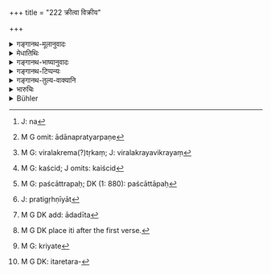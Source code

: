 +++
title = "222 क्रीत्वा विक्रीय"

+++

<details><summary>गङ्गानथ-मूलानुवादः</summary>

If, after having bought or sold anything, one should repent of it, he may return or take back that thing within ten days.—(222)
</details>

<details><summary>मेधातिथिः</summary>

यद् द्रव्यं प्रचुरक्रयविक्रयं व्यवहारकाले च[^६४] गच्छति न नश्यति मूलतश् च नापचीयते त्रपुताम्रभाण्डादि स्थिरार्घं तादृशस्यानुपभुक्तस्य दशाहमध्ये आदानप्रत्यर्पणे[^६५] । यत् तु विरलक्रेतृकं[^६६] कैश्चिद्[^६७] देवयात्रोत्सवादौ विक्रीयते अनियतार्थं च तस्य तद् अहर् अपरेद्युर् वा । फलकुसुमादौ तु तत्क्षण एवानुशयः । पश्चाद् अपि[^६८] क्रीत्वा यस्यानुशयः "न ममैतद् उपयुज्यते" स दशाहमध्ये दद्यात् । विक्रेता प्रतीपं गृह्णीयात्[^६९] । विक्रेतुर् अनुशये[^७०] "न मया साधु कृतं यद् विक्रीतम्" इति, तदा क्रेता तस्मै प्रतिपादयितव्यः । एकस्थानवासिनां चैष कालः । देशान्तरवासिनां तात्कालिकी प्रतिनिवृत्तिः । 


[^७०]:
     M G DK add: ādadīta


[^६९]:
     J: pratigṛhṇīyāt


[^६८]:
     M G: paścāttrapaḥ; DK (1: 880): paścāttāpaḥ


[^६७]:
     M G: kaścid; J omits: kaiścid


[^६६]:
     M G: viralakrema(?)tṛkaṃ; J: viralakrayavikrayaṃ


[^६५]:
     M G omit: ādānapratyarpaṇe


[^६४]:
     J: na

- <u>केचिद्</u> गोभूम्यादिविषयं विधिम् इमम् इच्छन्ति, न वस्त्रादौ ।

- स्मृत्यन्तरे हि वाणिक्पण्ये ऽन्यो विधिर् आम्नायते । एवं नारदः पठति ।

- क्रीत्वा मूल्येन यः पण्यं दुष्क्रीतम् इति मन्यते ।

- विक्रेतुः प्रतिदेयं तत् तस्मिन्न् एवाह्न्य् अविक्षतम् ॥

- द्वितीये ऽहनि ददत् क्रेता मूल्यात् त्र्यंशांसम् आवहेत् ।

- द्विगुणं तत् तृतीये ऽह्नि परतः क्रेतुर् एव तत् ॥ इति[^७१] । (न्स्म् ९.२–३)


[^७१]:
     M G DK place iti after the first verse.

विक्रयार्थं यद् द्रव्यं तत् पण्यं यद् विक्रीय तद् उत्पन्नेन द्रव्यान्तरक्रयादिना पुरुषो व्यवहरति जीविकाधनम् अर्जयितुं तथा पणभूमौ प्रसारितम् अप्रसारितं च भवति वणिजाम्, तत्रेह पण्यग्रहणात् कश्चिद् विशेषो विवक्षितः । इतरथा "क्रीत्वा मूल्येन" इत्य् एतावद् अपेक्ष्यम् । 

- <u>कः</u> पुनर् असौ विशेषः । 

- <u>उच्यते</u> । यत् क्रीतम् अपि पण्यत्वम् अजहद् वणिग्भिर् विक्रियते[^७२] तर्हि विक्रयार्थम् एव क्रीणन्ति । तेषां वणिजाम् इतरेतरं[^७३] क्रीणतां विक्रीणानां च नारदीयो विधिः, अन्येषां मानव इति <u>केचित्</u> । 


[^७३]:
     M G DK: itaretara-


[^७२]:
     M G: kriyate

किं पुनर् अत्र युक्तम् । पण्यधर्मादेर् व्यवस्था वानुसरणीया । तथा चाश्वानां बलसंचारो हस्तिनाम् अङ्कुशारोहणं विक्रयविभावकम् इत्यादिना व्यवहारस् तेषु पण्येषु सिद्धो भवति । अविक्षितम् अविनष्टम् उपनिध्यादौ वस्त्रादेर् यावन् नात्र नाशस् तावतो मूल्यम् उपनिधात्रे दीयते, द्रव्यं तु गृह्णाति । इह त्व् ईषन्नाशे ऽपि सर्वं मूल्यं देयम् क्रेतुः ॥ ८.२२२ ॥
</details>

<details><summary>गङ्गानथ-भाष्यानुवादः</summary>

In the case of goods whereof buying and soiling are constantly going on, which do not deteriorate, either in quantity or in quality or in price—such, for instance, as vessels of copper, tin and other metals,—whose value remains constant,—if it has not been brought into use, it can be returned or taken hack within ten days.

When such things as fruits and flowers, which cannot last long, have been bought at fairs and such gatherings, the ‘repentance’ should be at the same moment, or on the same day, or the next.

After that, if the purchaser repents—‘this thing I have bought is of no use to me,’—then he should return it within ten days. Similarly, if the repentance is on the part of the seller—‘I have not done well in selling the thing,’—then the buyer should be made to return it to him.

The period here allowed is for the case of persons inhabiting the same place. In the case of parties belonging to different places, the returning must be done at the very time of the purchase.

Some people hold that the rule here laid down pertains to such goods as cattle, land and the like, and not to clothes and such articles.

In another *Smṛti*, a different rule has been laid down in regard to the buying and selling. Xārada says as follows:—‘Having bought a merchandise for a certain price, if one thinks that he has not done well in buying it, he should return it, unharmed, to the seller, on the same day; if he return it on the second day, the buyer should suffer the third part of the price paid; on the third day, he loses the double of the third part, and on the fourth day the thing must remain with the buyer’—(*Nārada* 9. 2-3).

Anything that is laid out for sale is called ‘merchandise,’ by selling which the seller gets a price, with which he buys something else, and thus makes a living for himself. Such an article is spread out in the market by the trader. Now from the use of this particular term in the text of Nārada, it is clear that something very special is meant; for, otherwise, the text quoted would mean the same thing as the foregoing text—‘Having bought a thing at a certain price, etc.’ (*Nārada* 9.1).

Now the question arises—What is this something special that is meant?

Our answer is as follows:—The rule laid down by Nārada is meant to be applicable to the case where the article, even after being *bought*, still continues to remain ‘merchandise,’ in the sense that it is laid out for sale by the tradesman who bought it from a fellow-trader only for selling it on his own account—*i.e*., in cases of mutual transactions among tradesmen themselves; while the rule propounded by Manu is meant to apply to all other cases. Such is the explanation given by some people.

Now, what is the right view on this point?

In each individual case, one should act according to the nature of the article concerned, or according to local usage. Thus it is that we And such practices as the trying of the pace of a horse, the applying of the goad to the elephant, the discussion of the nature of sales effected and so on.

In the text of Nārada quoted above, the term ‘*unharmed*’ means *not spoilt or destroyed*. In the case of ‘deposits’ in the shape of cloths and such things, the depositor receives the value of only that part of it which has been spoilt, and the remnant he takes back all right. While in the case of ‘*sales*’ even the slightest harm makes the buyer liable to pay the whole price.—(222)
</details>

<details><summary>गङ्गानथ-टिप्पन्यः</summary>

“According to Medhātithi, Govindarāja and Kullūka, the rule refers to things which are not easily spoilt, such as land, copper etc., not to flowers, fruit and the like;—according to Nārāyaṇa, to grain and seeds.”—Buhler.

This verse is quoted in *Mitākṣarā* (2.177), which adds that this refers to such things as get spoilt by use,—*e.g*., houses beds, seats etc;—and
*not* to seeds, metals, beasts of burden, gems, slave-girls, milking
animals and slaves, for whom Yājñavalkya prescribes a period of 10, 1, 5, 7, 30, 3 and 15 days respectively. It goes on to add that the provision here made is applicable to only those cases where the commodity was purchased without proper examination; in cases where it has been duly tested and examined before purchase, the transaction cannot be rescinded.—The verse is quoted again on 2.254.

It is quoted in *Aparārka* (p. 831);—in *Vivādaratnākara* (p. 190), which adds the following notes:—‘*Anuśayaḥ*,’ *desire to withdraw*, or, as some people hold, *repentance*;—‘*dadyāt*’, *should return*,—*i.e*. the buyer to the seller;—‘*ādodīta*,’ *should take back*, *i.e*., t he seller from the buyer;—this refers to such things as are likely to be spoilt by use, such as houses, fields, conveyances and so forth,—as also seeds; but not metals, beasts of burden and such other tilings.

It is quoted in *Smṛtitattva* (p. 515), which adds that what is stated here refers to things other than those enumerated by *Yājñavalkya* (2.177);—in *Vyavahāra-Bālambhaṭṭī* (p. 947);—in *Vivādacintāmaṇi* (p. 88);—and in *Kṛtyakalpataru* (108b).
</details>

<details><summary>गङ्गानथ-तुल्य-वाक्यानि</summary>

**(verses 8.222-223)  
**

*Yājñavalkya* (2.177).—‘Grains should be tested within ten days of
purchase; metals within a day; beasts of burden within five days: gems, within seven days; female slaves, within a month; milch cattle, within three days; male slaves, within a fortnight, \[and the sale may be rescinded within these specified periods\].’

*Arthaśāstra* (p. 91).—‘Having sold a commodity, if the vendor fails to
hand it over he should be fined 12 *Paṇas*; except when there is some defect in the commodity itself, or when some sudden calamity befalls him, or when the price agreed upon is excessively low, by reason of the vendor being in a distressed state of mind. Merchants may he granted one night for reconsidering their purchase; cultivators, three nights; cattle-tenders, five nights; persons of the mixed and higher castes, seven nights, in the case of the selling of the means of their livelihood. In the case of commodities liable to damage by lapse of time, rescission of sale may he permitted only to such an extent as may not spoil the commodities concerned. After having made a purchase, if the buyer refuses to accept the article, he should be fined 12 *Paṇas*, except when there are defects in the commodity itself, or when some sudden calamity has befallen him, or when the price agreed upon is excessively high, paid by him on account of the distressed state of his mind. Rescission by the buyer also should be permitted in the same manner as in the case of the vendor.’

*Nārada* (8.4-9).—‘If a man sells property for a certain price, and does
not hand it over to the purchaser, he shall have to pay its produce, if it is immovable, and the profits arising on it, if it is movable property. If there has been a fall in the market-value of the article in question in the interval, the purchaser shall receive the article itself, and together with it the difference (in point of value). This rule applies to those who are inhabitants of the same place; but to those who travel abroad, the profits arising from dealing in foreign countries shall be made over as well. If the article sold should have been injured, or destroyed by fire, or carried off, the loss shall be charged to the seller, because he did not deliver it immediately after the sale. When a man shows one thing which is faultless but delivers another thing which has a blemish, ho shall be compelled to pay twice its value to the purchaser, and an equal amount as fine to the King. So when a man sells something to one person, and afterwards delivers it to another person, he shall be compelled to pay twice its value to the purchaser and a fine to the King. When a purchaser does not accept an article purchased by himself, which is delivered to him by the vendor, the vendor commits no wrong in selling it to another person.’

*Nārada* (9.2-6, 16).—‘When a purchaser, after having purchased an
article for a certain price, thinks he has made a foolish bargain, he may return it to the vendor on the same day, in an undamaged condition. When the purchaser returns it on the second day, he shall lose a thirtieth part of the price. He shall lose twice as much on the third day. After that time, the purchaser must keep it. The purchaser shall examine an article before purchasing it, in order to find out its good and bad qualities; that which has been approved by him after close examination, cannot be returned to the vendor. Milch cattle may be examined for three days; beasts of burden, for five days; and in the ease of precious stones, pearls and coral, the period of examination may extend over seven days. Bipeds shall be examined within a fortnight; a female within twice that time; all sorts of grain, within ten days; iron and clothes within a single day...... A merchant who is acquainted with the qualities of the merchandise he deals in must not annul a purchase after having once made it; he ought to know all about the profit and loss on merchandise and its origin.’

*Bṛhaspati* (18.3-6).—‘The examiner shall examine the article himself
and show it to others; when, after examining and approving it, he has accepted it, he is not at liberty to return it. The foolish man who sells an article, though acquainted with its defects, shall have to pay twice its value to the purchaser and a fine of the same amount to the King. What has been sold by one intoxicated or insane, or at a very low price, or under the impulse of fear, or by one not his own master, or by an idiot, shall be relinquished by the purchaser; or it may be recovered from him by forcible means. Within a certain period, if a defect should be discovered anywhere in the commodity purchased, it shall he returned to the vendor and the purchaser shall recover the price.’

*Kātyāyana* (Vivādaratnākara, p. 191).—‘If a man, after having purchased
an article, refuses to take it,—or if after taking it, does not return it undamaged,—he shall recover the price paid for it, after paying the tenth part of it to the vendor. This shall he done within ten days of the transaction; after that there can he no rescission of the sale.’

Do. (Do., p. 197).—‘If a man, after having purchased a milch cattle or such things,—but before actual delivery—returns it undamaged, within time, he should pay to the vendor the tenth part of the price. If he repents it after he has taken delivery, he should pay the sixth part of the price.’

*Vyāsa* (Vivādaratnākara, p. 198).—‘Grasses, wood, bricks, threads,
grains, wines, liquids, clothes, baser metals and gold, shall he examined at the time of the transaction only.’
</details>

<details><summary>भारुचिः</summary>

अन्तर्दशाहम् आदानप्रत्यर्पणे साम्नेत्य् अयम् अपाठः । येनोर्ध्वम् अपि दशाहात् कः शक्तस् साम्ना दानादाने प्रतिषेद्धुम् । लब्धिमेष्व् अपि द्रव्येषु सामाशक्यं प्रतिषेद्धुम्, किं पुनः कृत्रिमेषु, यत्र कश्चिद् धर्मगतिर् नास्ति । धर्म्येषु तु प्रतिग्रहेषु तदनन्तरनिर्वृत्तत्वाद् धर्मस्य साम्नाप्य् अश्क्यं कृतम् अकृतं कर्तुम् । तत्र प्रत्यर्पणे पुनर्दानं वा कृतं भवेत् परित्यागो वा । यतश् चैतद् एवम् । अत एवं पठितव्य उत्तरश्लोकार्धः- "सो ऽयं दशाहात् तद्द्रव्यं दद्याच् चैवाददीत च" इति । अत्रैवार्थ उत्तरश्लोकार्धपाठो ऽन्यो भवति- "दानादाने दशाहं तु स्याताम् अपि निपातिनि" इति । अथ वा सामग्रहणं दशाहे दण्डनिवृत्त्यर्थम् । अन्तर्दशाहानुशये कथंचिद् विवदतां राजाधिगमे दण्डनिवृत्तिर् यथा स्याद् राजतस् तयोः । तथा च दशाहस्योत्तरत्र तद्विवादे दण्डः श्रूयते ॥ ८.२२१ ॥
</details>

<details><summary>Bühler</summary>

222	If anybody in this (world), after buying or selling anything, repent (of his bargain), he may return or take (back) that chattel within ten days.
</details>
